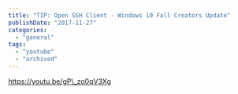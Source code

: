 ```yaml
---
title: "TIP: Open SSH Client - Windows 10 Fall Creators Update"
publishDate: "2017-11-27"
categories: 
  - "general"
tags: 
  - "youtube"
  - "archived"
---
```


https://youtu.be/gP\_zo0qV3Xg
